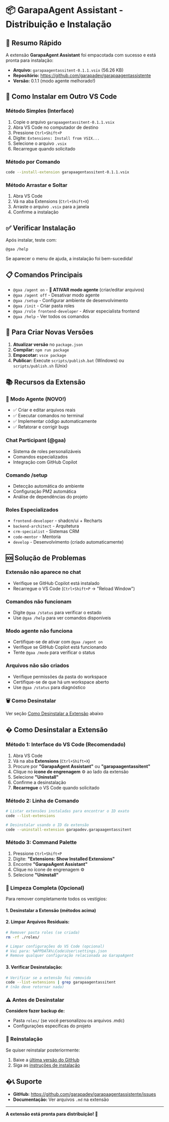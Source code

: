 # 📦 GarapaAgent Assistant - Distribuição e Instalação

## 🎯 Resumo Rápido

A extensão **GarapaAgent Assistant** foi empacotada com sucesso e está pronta para instalação:

- **Arquivo:** `garapaagentassitent-0.1.1.vsix` (56.26 KB)
- **Repositório:** https://github.com/garapadev/garapaagentassistente
- **Versão:** 0.1.1 (modo agente melhorado!)

## 🚀 Como Instalar em Outro VS Code

### **Método Simples (Interface)**
1. Copie o arquivo `garapaagentassitent-0.1.1.vsix`
2. Abra VS Code no computador de destino
3. Pressione `Ctrl+Shift+P`
4. Digite: `Extensions: Install from VSIX...`
5. Selecione o arquivo `.vsix`
6. Recarregue quando solicitado

### **Método por Comando**
```bash
code --install-extension garapaagentassitent-0.1.1.vsix
```

### **Método Arrastar e Soltar**
1. Abra VS Code
2. Vá na aba Extensions (`Ctrl+Shift+X`)
3. Arraste o arquivo `.vsix` para a janela
4. Confirme a instalação

## ✅ Verificar Instalação

Após instalar, teste com:
```
@gaa /help
```

Se aparecer o menu de ajuda, a instalação foi bem-sucedida!

## 📋 Comandos Principais

- `@gaa /agent on` - **🚀 ATIVAR modo agente** (criar/editar arquivos)
- `@gaa /agent off` - Desativar modo agente
- `@gaa /setup` - Configurar ambiente de desenvolvimento
- `@gaa /init` - Criar pasta roles
- `@gaa /role frontend-developer` - Ativar especialista frontend
- `@gaa /help` - Ver todos os comandos

## 🔄 Para Criar Novas Versões

1. **Atualizar versão** no `package.json`
2. **Compilar:** `npm run package`
3. **Empacotar:** `vsce package`
4. **Publicar:** Execute `scripts/publish.bat` (Windows) ou `scripts/publish.sh` (Unix)

## 📚 Recursos da Extensão

### **🤖 Modo Agente (NOVO!)**
- ✅ Criar e editar arquivos reais
- ✅ Executar comandos no terminal
- ✅ Implementar código automaticamente
- ✅ Refatorar e corrigir bugs

### **Chat Participant (@gaa)**
- Sistema de roles personalizáveis
- Comandos especializados
- Integração com GitHub Copilot

### **Comando /setup**
- Detecção automática do ambiente
- Configuração PM2 automática
- Análise de dependências do projeto

### **Roles Especializados**
- `frontend-developer` - shadcn/ui + Recharts
- `backend-architect` - Arquitetura
- `crm-specialist` - Sistemas CRM
- `code-mentor` - Mentoria
- `develop` - Desenvolvimento (criado automaticamente)

## 🆘 Solução de Problemas

### **Extensão não aparece no chat**
- Verifique se GitHub Copilot está instalado
- Recarregue o VS Code (`Ctrl+Shift+P` → "Reload Window")

### **Comandos não funcionam**
- Digite `@gaa /status` para verificar o estado
- Use `@gaa /help` para ver comandos disponíveis

### **Modo agente não funciona**
- Certifique-se de ativar com `@gaa /agent on`
- Verifique se GitHub Copilot está funcionando
- Tente `@gaa /mode` para verificar o status

### **Arquivos não são criados**
- Verifique permissões da pasta do workspace
- Certifique-se de que há um workspace aberto
- Use `@gaa /status` para diagnóstico

### **🗑️ Como Desinstalar**
Ver seção [Como Desinstalar a Extensão](#️-como-desinstalar-a-extensão) abaixo

## �️ Como Desinstalar a Extensão

### **Método 1: Interface do VS Code (Recomendado)**
1. Abra VS Code
2. Vá na aba **Extensions** (`Ctrl+Shift+X`)
3. Procure por **"GarapaAgent Assistant"** ou **"garapaagentassitent"**
4. Clique no **ícone de engrenagem** ⚙️ ao lado da extensão
5. Selecione **"Uninstall"**
6. Confirme a desinstalação
7. **Recarregue** o VS Code quando solicitado

### **Método 2: Linha de Comando**
```bash
# Listar extensões instaladas para encontrar o ID exato
code --list-extensions

# Desinstalar usando o ID da extensão
code --uninstall-extension garapadev.garapaagentassitent
```

### **Método 3: Command Palette**
1. Pressione `Ctrl+Shift+P`
2. Digite: **"Extensions: Show Installed Extensions"**
3. Encontre **"GarapaAgent Assistant"**
4. Clique no ícone de engrenagem ⚙️
5. Selecione **"Uninstall"**

### **🧹 Limpeza Completa (Opcional)**

Para remover completamente todos os vestígios:

#### **1. Desinstalar a Extensão** (métodos acima)

#### **2. Limpar Arquivos Residuais:**
```bash
# Remover pasta roles (se criada)
rm -rf ./roles/

# Limpar configurações do VS Code (opcional)
# Vai para: %APPDATA%\Code\User\settings.json
# Remove qualquer configuração relacionada ao GarapaAgent
```

#### **3. Verificar Desinstalação:**
```bash
# Verificar se a extensão foi removida
code --list-extensions | grep garapaagentassitent
# (não deve retornar nada)
```

### **⚠️ Antes de Desinstalar**

**Considere fazer backup de:**
- Pasta `roles/` (se você personalizou os arquivos .mdc)
- Configurações específicas do projeto

### **🔄 Reinstalação**

Se quiser reinstalar posteriormente:
1. Baixe a [última versão do GitHub](https://github.com/garapadev/garapaagentassistente/releases)
2. Siga as [instruções de instalação](#-como-instalar-em-outro-vs-code)

## �📞 Suporte

- **GitHub:** https://github.com/garapadev/garapaagentassistente/issues
- **Documentação:** Ver arquivos `.md` na extensão

---

**A extensão está pronta para distribuição! 🎉**
